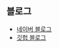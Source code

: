 ## 블로그
- [네이버 블로그](https://blog.naver.com/ljh3047063)
- [깃헙 블로그](https://github.com/worldbiomusic/worldbiomusic/blob/main/mdir.md)
